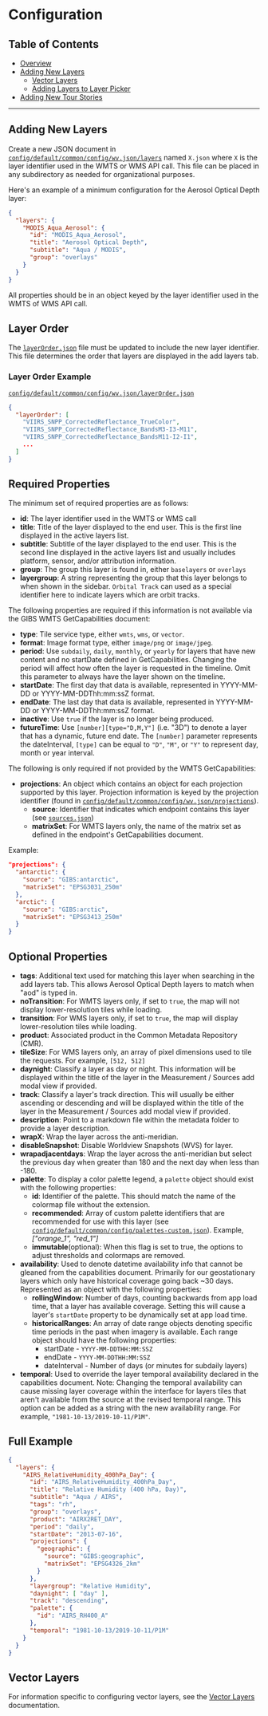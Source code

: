 # Configuration

## Table of Contents

* [Overview](configuration.md)
* [Adding New Layers](layers.md)
  * [Vector Layers](vectors.md)
  * [Adding Layers to Layer Picker](product_picker.md)
* [Adding New Tour Stories](tour_stories.md)

---

## Adding New Layers

Create a new JSON document in [`config/default/common/config/wv.json/layers`](../../config/default/common/config/wv.json/layers) named `X.json` where `X`
is the layer identifier used in the WMTS or WMS API call. This file can be
placed in any subdirectory as needed for organizational purposes.

Here's an example of a minimum configuration for the Aerosol Optical Depth layer:

```json
{
  "layers": {
    "MODIS_Aqua_Aerosol": {
      "id": "MODIS_Aqua_Aerosol",
      "title": "Aerosol Optical Depth",
      "subtitle": "Aqua / MODIS",
      "group": "overlays"
    }
  }
}
```

All properties should be in an object keyed by the layer identifier used in the
WMTS of WMS API call.

## Layer Order

The [`layerOrder.json`](../../config/default/common/config/wv.json/layerOrder.json) file must be updated to include the new layer identifier. This file determines the order that layers are displayed in the add layers tab.

### Layer Order Example

[`config/default/common/config/wv.json/layerOrder.json`](../../config/default/common/config/wv.json/layerOrder.json)

```json
{
  "layerOrder": [
    "VIIRS_SNPP_CorrectedReflectance_TrueColor",
    "VIIRS_SNPP_CorrectedReflectance_BandsM3-I3-M11",
    "VIIRS_SNPP_CorrectedReflectance_BandsM11-I2-I1",
    ...
  ]
}
```

## Required Properties

The minimum set of required properties are as follows:

* **id**: The layer identifier used in the WMTS or WMS call
* **title**: Title of the layer displayed to the end user. This is the first line displayed in the active layers list.
* **subtitle**: Subtitle of the layer displayed to the end user. This is the second line displayed in the active layers list and usually includes platform, sensor, and/or attribution information.
* **group**: The group this layer is found in, either `baselayers` or `overlays`
* **layergroup**: A string representing the group that this layer belongs to when shown in the sidebar. `Orbital Track` can used as a special identifier here to indicate layers which are orbit tracks.

The following properties are required if this information is not available via the GIBS WMTS GetCapabilities document:

* **type**: Tile service type, either `wmts`, `wms`, or `vector`.
* **format**: Image format type, either `image/png` or `image/jpeg`.
* **period**: Use `subdaily`, `daily`, `monthly`, or `yearly` for layers that have new content and no startDate defined in GetCapabilities. Changing the period will affect how often the layer is requested in the timeline. Omit this parameter to always have the layer shown on the timeline.
* **startDate**: The first day that data is available, represented in YYYY-MM-DD or YYYY-MM-DDThh:mm:ssZ format.
* **endDate**: The last day that data is available, represented in YYYY-MM-DD or YYYY-MM-DDThh:mm:ssZ format.
* **inactive**: Use `true` if the layer is no longer being produced.
* **futureTime**: Use `[number][type="D,M,Y"]` (i.e. "3D") to denote a layer that has a dynamic, future end date. The `[number]` parameter represents the dateInterval, `[type]` can be equal to `"D"`, `"M"`, or `"Y"` to represent day, month or year interval.

The following is only required if not provided by the WMTS GetCapabilities:

* **projections**: An object which contains an object for each projection supported by this layer. Projection information is keyed by the projection identifier (found in [`config/default/common/config/wv.json/projections`](../../config/default/common/config/wv.json/projections)).
  * **source**: Identifier that indicates which endpoint contains this layer (see [`sources.json`](../../config/default/release/config/wv.json/sources.json))
  * **matrixSet**: For WMTS layers only, the name of the matrix set as defined in the endpoint's GetCapabilities document.

Example:

```json
"projections": {
  "antarctic": {
    "source": "GIBS:antarctic",
    "matrixSet": "EPSG3031_250m"
  },
  "arctic": {
    "source": "GIBS:arctic",
    "matrixSet": "EPSG3413_250m"
  }
}
```

## Optional Properties

* **tags**: Additional text used for matching this layer when searching in the add layers tab. This allows Aerosol Optical Depth layers to match when "aod" is typed in.
* **noTransition**: For WMTS layers only, if set to `true`, the map will not display lower-resolution tiles while loading.
* **transition**: For WMS layers only, if set to `true`, the map will display lower-resolution tiles while loading.
* **product**: Associated product in the Common Metadata Repository (CMR).
* **tileSize**: For WMS layers only, an array of pixel dimensions used to tile the requests. For example, `[512, 512]`
* **daynight**: Classify a layer as day or night. This information will be displayed within the title of the layer in the Measurement / Sources add modal view if provided.
* **track**: Classify a layer's track direction. This will usually be either ascending or descending and will be displayed within the title of the layer in the Measurement / Sources add modal view if provided.
* **description**: Point to a markdown file within the metadata folder to provide a layer description.
* **wrapX**: Wrap the layer across the anti-meridian.
* **disableSnapshot**: Disable Worldview Snapshots (WVS) for layer.
* **wrapadjacentdays**: Wrap the layer across the anti-meridian but select the previous day when greater than 180 and the next day when less than -180.
* **palette**: To display a color palette legend, a `palette` object should exist with the following properties:
  * **id**: Identifier of the palette. This should match the name of the colormap file without the extension.
  * **recommended**: Array of custom palette identifiers that are recommended for use with this layer (see [`config/default/common/config/palettes-custom.json`](../../config/default/common/config/palettes-custom.json)). Example, *["orange_1", "red_1"]*
  * **immutable**(optional): When this flag is set to true, the options to adjust thresholds and colormaps are removed.
* **availability**: Used to denote datetime availability info that cannot be gleaned from the capabilities document. Primarily for our geostationary layers which only have historical coverage going back ~30 days. Represented as an object with the following properties:
  * **rollingWindow**: Number of days, counting backwards from app load time, that a layer has available coverage.  Setting this will cause a layer's `startDate` property to be dynamically set at app load time.
  * **historicalRanges**: An array of date range objects denoting specific time periods in the past when imagery is available. Each range object should have the following properties:
    * startDate - `YYYY-MM-DDTHH:MM:SSZ`
    * endDate - `YYYY-MM-DDTHH:MM:SSZ`
    * dateInterval - Number of days (or minutes for subdaily layers)
* **temporal**: Used to override the layer temporal availability declared in the capabilities document. Note: Changing the temporal availability can cause missing layer coverage within the interface for layers tiles that aren't available from the source at the revised temporal range. This option can be added as a string with the new availability range. For example, `"1981-10-13/2019-10-11/P1M"`.

## Full Example

```json
{
  "layers": {
    "AIRS_RelativeHumidity_400hPa_Day": {
      "id": "AIRS_RelativeHumidity_400hPa_Day",
      "title": "Relative Humidity (400 hPa, Day)",
      "subtitle": "Aqua / AIRS",
      "tags": "rh",
      "group": "overlays",
      "product": "AIRX2RET_DAY",
      "period": "daily",
      "startDate": "2013-07-16",
      "projections": {
        "geographic": {
          "source": "GIBS:geographic",
          "matrixSet": "EPSG4326_2km"
        }
      },
      "layergroup": "Relative Humidity",
      "daynight": [ "day" ],
      "track": "descending",
      "palette": {
        "id": "AIRS_RH400_A"
      },
      "temporal": "1981-10-13/2019-10-11/P1M"
    }
  }
}
```

## Vector Layers

For information specific to configuring vector layers, see the [Vector Layers](vectors.md) documentation.
